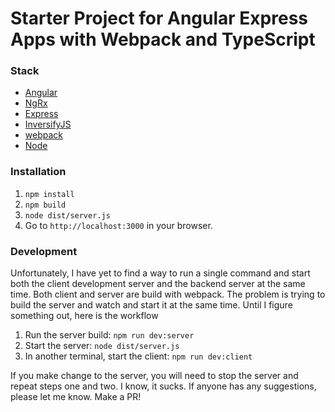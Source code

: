 # Starter Project for Angular Express Apps with Webpack and TypeScript


### Stack

* [Angular](https://angular.io/docs/ts/latest/)
* [NgRx](https://github.com/ngrx)
* [Express](https://expressjs.com/)
* [InversifyJS](http://inversify.io/)
* [webpack](https://webpack.js.org/)
* [Node](https://nodejs.org/en/)

### Installation

1. `npm install`
2. `npm build`
3. `node dist/server.js`
4. Go to `http://localhost:3000` in your browser.

### Development

Unfortunately, I have yet to find a way to run a single command and start both the client
development server and the backend server at the same time. Both client and server are build
with webpack. The problem is trying to build the server and watch and start it at the same time.
Until I figure something out, here is the workflow

1. Run the server build: `npm run dev:server`
2. Start the server: `node dist/server.js`
3. In another terminal, start the client: `npm run dev:client`

If you make change to the server, you will need to stop the server and repeat steps one and two.
I know, it sucks. If anyone has any suggestions, please let me know. Make a PR!

